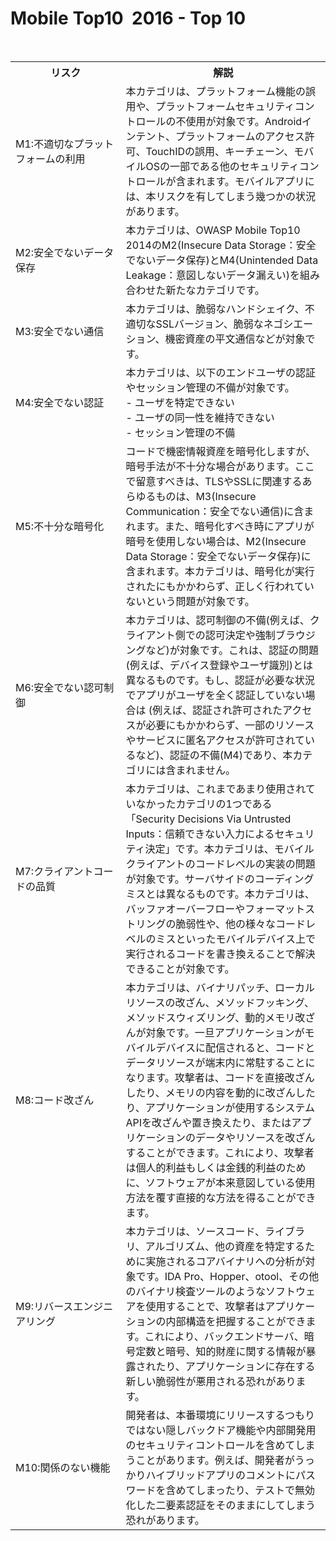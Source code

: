 # Mobile Top10  2016 - Top 10

<table>
  <tr>
    <th>リスク</th>
    <th>解説</th>
  </tr>
  <tr>
    <td width="35%">M1:不適切なプラットフォームの利用</td>
    <td width="65%">本カテゴリは、プラットフォーム機能の誤用や、プラットフォームセキュリティコントロールの不使用が対象です。Androidインテント、プラットフォームのアクセス許可、TouchIDの誤用、キーチェーン、モバイルOSの一部である他のセキュリティコントロールが含まれます。モバイルアプリには、本リスクを有してしまう幾つかの状況があります。</td>
  </tr>
  <tr>
    <td>M2:安全でないデータ保存</td>
    <td>本カテゴリは、OWASP Mobile Top10 2014のM2(Insecure Data Storage：安全でないデータ保存)とM4(Unintended Data Leakage：意図しないデータ漏えい)を組み合わせた新たなカテゴリです。</td>
  </tr>
  <tr>
    <td>M3:安全でない通信</td>
    <td>本カテゴリは、脆弱なハンドシェイク、不適切なSSLバージョン、脆弱なネゴシエーション、機密資産の平文通信などが対象です。</td>
  </tr>
  <tr>
    <td>M4:安全でない認証</td>
    <td>本カテゴリは、以下のエンドユーザの認証やセッション管理の不備が対象です。<br> - ユーザを特定できない<br> - ユーザの同一性を維持できない<br> - セッション管理の不備</td>
  </tr>
  <tr>
    <td>M5:不十分な暗号化</td>
    <td>コードで機密情報資産を暗号化しますが、暗号手法が不十分な場合があります。ここで留意すべきは、TLSやSSLに関連するあらゆるものは、M3(Insecure Communication：安全でない通信)に含まれます。また、暗号化すべき時にアプリが暗号を使用しない場合は、M2(Insecure Data Storage：安全でないデータ保存)に含まれます。本カテゴリは、暗号化が実行されたにもかかわらず、正しく行われていないという問題が対象です。</td>
  </tr>
  <tr>
    <td>M6:安全でない認可制御</td>
    <td>本カテゴリは、認可制御の不備(例えば、クライアント側での認可決定や強制ブラウジングなど)が対象です。これは、認証の問題(例えば、デバイス登録やユーザ識別)とは異なるものです。もし、認証が必要な状況でアプリがユーザを全く認証していない場合は (例えば、認証され許可されたアクセスが必要にもかかわらず、一部のリソースやサービスに匿名アクセスが許可されているなど)、認証の不備(M4)であり、本カテゴリには含まれません。</td>
  </tr>
  <tr>
    <td>M7:クライアントコードの品質</td>
    <td>本カテゴリは、これまであまり使用されていなかったカテゴリの1つである「Security Decisions Via Untrusted Inputs：信頼できない入力によるセキュリティ決定」です。本カテゴリは、モバイルクライアントのコードレベルの実装の問題が対象です。サーバサイドのコーディングミスとは異なるものです。本カテゴリは、バッファオーバーフローやフォーマットストリングの脆弱性や、他の様々なコードレベルのミスといったモバイルデバイス上で実行されるコードを書き換えることで解決できることが対象です。</td>
  </tr>
  <tr>
    <td>M8:コード改ざん</td>
    <td>本カテゴリは、バイナリパッチ、ローカルリソースの改ざん、メソッドフッキング、メソッドスウィズリング、動的メモリ改ざんが対象です。一旦アプリケーションがモバイルデバイスに配信されると、コードとデータリソースが端末内に常駐することになります。攻撃者は、コードを直接改ざんしたり、メモリの内容を動的に改ざんしたり、アプリケーションが使用するシステムAPIを改ざんや置き換えたり、またはアプリケーションのデータやリソースを改ざんすることができます。これにより、攻撃者は個人的利益もしくは金銭的利益のために、ソフトウェアが本来意図している使用方法を覆す直接的な方法を得ることができます。</td>
  </tr>
  <tr>
    <td>M9:リバースエンジニアリング</td>
    <td>本カテゴリは、ソースコード、ライブラリ、アルゴリズム、他の資産を特定するために実施されるコアバイナリへの分析が対象です。IDA Pro、Hopper、otool、その他のバイナリ検査ツールのようなソフトウェアを使用することで、攻撃者はアプリケーションの内部構造を把握することができます。これにより、バックエンドサーバ、暗号定数と暗号、知的財産に関する情報が暴露されたり、アプリケーションに存在する新しい脆弱性が悪用される恐れがあります。</td>
  </tr>
  <tr>
    <td>M10:関係のない機能</td>
    <td>開発者は、本番環境にリリースするつもりではない隠しバックドア機能や内部開発用のセキュリティコントロールを含めてしまうことがあります。例えば、開発者がうっかりハイブリッドアプリのコメントにパスワードを含めてしまったり、テストで無効化した二要素認証をそのままにしてしまう恐れがあります。</td>
  </tr>
</table>
